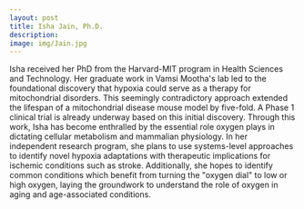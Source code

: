 ```yaml
---
layout: post
title: Isha Jain, Ph.D.
description:
image: img/Jain.jpg
---
```


 Isha received her PhD from the Harvard-MIT program in Health Sciences and Technology. Her graduate work in Vamsi Mootha's lab led to the foundational discovery that hypoxia could serve as a therapy for mitochondrial disorders. This seemingly contradictory approach extended the lifespan of a mitochondrial disease mouse model by five-fold. A Phase 1 clinical trial is already underway based on this initial discovery. Through this work, Isha has become enthralled by the essential role oxygen plays in dictating cellular metabolism and mammalian physiology. In her independent research program, she plans to use systems-level approaches to identify novel hypoxia adaptations with therapeutic implications for ischemic conditions such as stroke. Additionally, she hopes to identify common conditions which benefit from turning the "oxygen dial" to low or high oxygen, laying the groundwork to understand the role of oxygen in aging and age-associated conditions.
